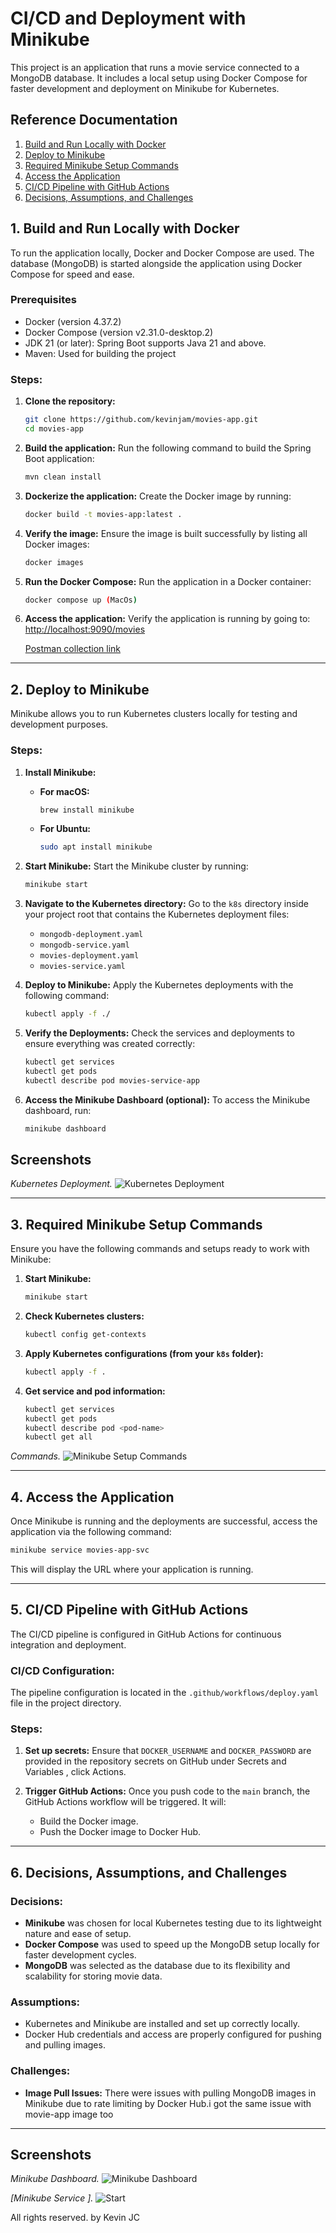 
# CI/CD and Deployment with Minikube

This project is an application that runs a movie service connected to a MongoDB database. It includes a local setup using Docker Compose for faster development and deployment on Minikube for Kubernetes.

## Reference Documentation
1. [Build and Run Locally with Docker](#1-build-and-run-locally-with-docker)
2. [Deploy to Minikube](#2-deploy-to-minikube)
3. [Required Minikube Setup Commands](#3-required-minikube-setup-commands)
4. [Access the Application](#4-access-the-application)
5. [CI/CD Pipeline with GitHub Actions](#5-cicd-pipeline-with-github-actions)
6. [Decisions, Assumptions, and Challenges](#6-decisions-assumptions-and-challenges)

## 1. Build and Run Locally with Docker

To run the application locally, Docker and Docker Compose are used. The database (MongoDB) is started alongside the application using Docker Compose for speed and ease.

### Prerequisites
- Docker (version 4.37.2)
- Docker Compose (version v2.31.0-desktop.2)
- JDK 21 (or later): Spring Boot supports Java 21 and above.
- Maven: Used for building the project

### Steps:
1. **Clone the repository:**
   ```bash
   git clone https://github.com/kevinjam/movies-app.git
   cd movies-app
   ```

2. **Build the application:**
   Run the following command to build the Spring Boot application:
   ```bash
   mvn clean install
   ```

3. **Dockerize the application:**
   Create the Docker image by running:
   ```bash
   docker build -t movies-app:latest .
   ```

4. **Verify the image:**
   Ensure the image is built successfully by listing all Docker images:
   ```bash
   docker images
   ```

5. **Run the Docker Compose:**
   Run the application in a Docker container:
   ```bash
   docker compose up (MacOs)
   ```
6. **Access the application:**
      Verify the application is running by going to:
      [http://localhost:9090/movies](http://localhost:9090/movies)

      [Postman collection link](https://github.com/kevinjam/movies-app/blob/main/postman_collection.json)

---

## 2. Deploy to Minikube

Minikube allows you to run Kubernetes clusters locally for testing and development purposes.

### Steps:
1. **Install Minikube:**

   - **For macOS:**
     ```bash
     brew install minikube
     ```
   - **For Ubuntu:**
     ```bash
     sudo apt install minikube
     ```

2. **Start Minikube:**
   Start the Minikube cluster by running:
   ```bash
   minikube start
   ```

3. **Navigate to the Kubernetes directory:**
   Go to the `k8s` directory inside your project root that contains the Kubernetes deployment files:
   - `mongodb-deployment.yaml`
   - `mongodb-service.yaml`
   - `movies-deployment.yaml`
   - `movies-service.yaml`

4. **Deploy to Minikube:**
   Apply the Kubernetes deployments with the following command:
   ```bash
   kubectl apply -f ./
   ```

5. **Verify the Deployments:**
   Check the services and deployments to ensure everything was created correctly:
   ```bash
   kubectl get services
   kubectl get pods
   kubectl describe pod movies-service-app
   ```

6. **Access the Minikube Dashboard (optional):**
   To access the Minikube dashboard, run:
   ```bash
   minikube dashboard
   ```
## Screenshots

*Kubernetes Deployment.*
![Kubernetes Deployment](https://i.imgur.com/t3XtF7S_d.webp?maxwidth=760&fidelity=grand?raw=true)

---

## 3. Required Minikube Setup Commands

Ensure you have the following commands and setups ready to work with Minikube:

1. **Start Minikube:**
   ```bash
   minikube start
   ```

2. **Check Kubernetes clusters:**
   ```bash
   kubectl config get-contexts
   ```

3. **Apply Kubernetes configurations (from your `k8s` folder):**
   ```bash
   kubectl apply -f .
   ```

4. **Get service and pod information:**
   ```bash
   kubectl get services
   kubectl get pods
   kubectl describe pod <pod-name>
   kubectl get all
   ```
*Commands.*
![Minikube Setup Commands](https://i.imgur.com/t3XtF7S_d.webp?maxwidth=720&fidelity=grand?raw=true)

---

## 4. Access the Application

Once Minikube is running and the deployments are successful, access the application via the following command:

```bash
minikube service movies-app-svc
```

This will display the URL where your application is running.

---

## 5. CI/CD Pipeline with GitHub Actions

The CI/CD pipeline is configured in GitHub Actions for continuous integration and deployment.

### CI/CD Configuration:
The pipeline configuration is located in the `.github/workflows/deploy.yaml` file in the project directory.

### Steps:
1. **Set up secrets:**
   Ensure that `DOCKER_USERNAME` and `DOCKER_PASSWORD` are provided in the repository secrets on GitHub under Secrets and Variables , click Actions.

2. **Trigger GitHub Actions:**
   Once you push code to the `main` branch, the GitHub Actions workflow will be triggered. It will:
   - Build the Docker image.
   - Push the Docker image to Docker Hub.

---

## 6. Decisions, Assumptions, and Challenges

### Decisions:
- **Minikube** was chosen for local Kubernetes testing due to its lightweight nature and ease of setup.
- **Docker Compose** was used to speed up the MongoDB setup locally for faster development cycles.
- **MongoDB** was selected as the database due to its flexibility and scalability for storing movie data.

### Assumptions:
- Kubernetes and Minikube are installed and set up correctly locally.
- Docker Hub credentials and access are properly configured for pushing and pulling images.

### Challenges:
- **Image Pull Issues:** There were issues with pulling MongoDB images in Minikube due to rate limiting by Docker Hub.i got the same issue with movie-app image too
---

## Screenshots

*Minikube Dashboard.*
![Minikube Dashboard](https://i.imgur.com/WJ6SwlB_d.webp?maxwidth=720&fidelity=grand?raw=true)

*[Minikube Service ].*
![Start](https://i.imgur.com/WM9qRXV_d.webp?maxwidth=720&fidelity=grand?raw=true)

All rights reserved.
by Kevin JC